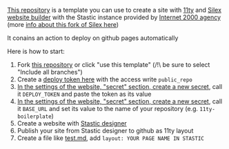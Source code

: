[This repository](https://github.com/lexoyo/11ty-boilerplate) is a template you can use to create a site with [11ty](https://11ty.dev) and [Silex website builder](https://www.silex.me) with the Stastic instance provided by [Internet 2000 agency](https://internet2000.net) (more [info about this fork of Silex here](http://silex.me/instances/#list))

It conains an action to deploy on github pages automatically

Here is how to start:

1. Fork [this repository](https://github.com/lexoyo/11ty-boilerplate) or click "use this template" (/!\ be sure to select "Include all branches")
1. Create a [deploy token here](https://github.com/settings/tokens) with the access write `public_repo`
1. [In the settings of the website, "secret" section, create a new secret](./settings/secrets/actions/new), call it `DEPLOY_TOKEN` and paste the token as its value 
1. [In the settings of the website, "secret" section, create a new secret](./settings/secrets/actions/new), call it `BASE_URL` and set its value to the name of your repository (e.g. `11ty-boilerplate`)
1. Create a website with [Stastic designer](https://design.stastic.net/)
1. Publish your site from Stastic designer to github as 11ty layout
1. Create a file like [test.md](./test.md), add `layout: YOUR PAGE NAME IN STASTIC`
